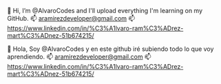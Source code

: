 👋 Hi, I’m @AlvaroCodes and I'll upload everything I'm learning on my GitHub.
📫  aramirezdeveloper@gmail.com
📫  https://www.linkedin.com/in/%C3%A1lvaro-ram%C3%ADrez-mart%C3%ADnez-51b674215/

👋 Hola, Soy @AlvaroCodes y en este github iré subiendo todo lo que voy aprendiendo.
📫 aramirezdeveloper@gmail.com
📫  https://www.linkedin.com/in/%C3%A1lvaro-ram%C3%ADrez-mart%C3%ADnez-51b674215/

